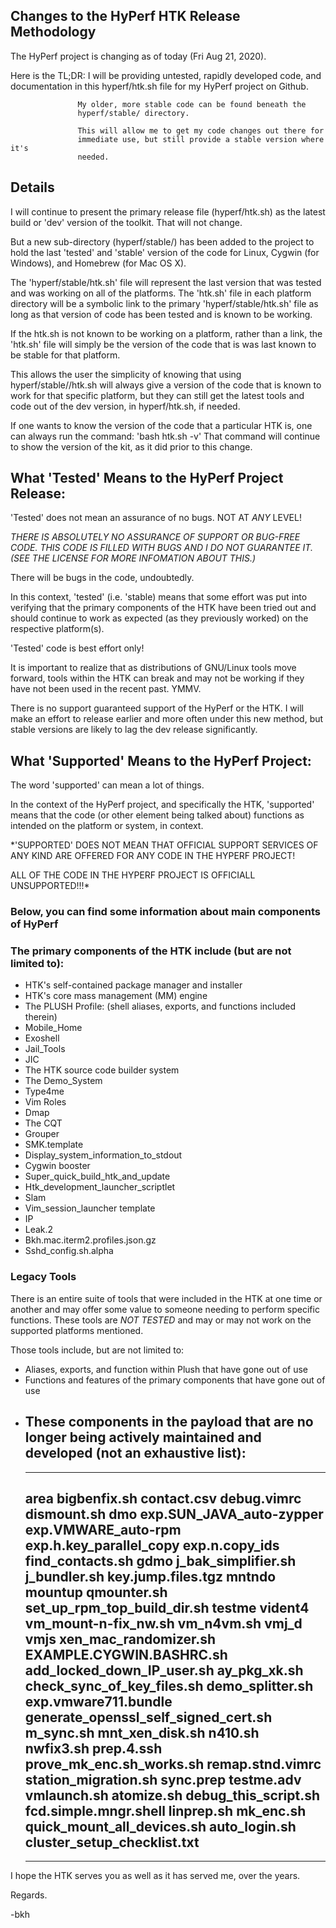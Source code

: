 Changes to the HyPerf HTK Release Methodology
---------------------------------------------

The HyPerf project is changing as of today (Fri Aug 21, 2020).

Here is the TL;DR: I will be providing untested, rapidly developed code, and
                   documentation in this hyperf/htk.sh file for my HyPerf
                   project on Github.
                   
                   My older, more stable code can be found beneath the
                   hyperf/stable/ directory.
                   
                   This will allow me to get my code changes out there for
                   immediate use, but still provide a stable version where it's
                   needed.


Details
-------
I will continue to present the primary release file (hyperf/htk.sh) as the
latest build or 'dev' version of the toolkit.  That will not change.

But a new sub-directory (hyperf/stable/) has been added to the project to hold
the last 'tested' and 'stable' version of the code for Linux, Cygwin (for
Windows), and Homebrew (for Mac OS X).

The 'hyperf/stable/htk.sh' file will represent the last version that was tested
and was working on all of the platforms. The 'htk.sh' file in each platform
directory will be a symbolic link to the primary 'hyperf/stable/htk.sh' file as
long as that version of code has been tested and is known to be working.

If the htk.sh is not known to be working on a platform, rather than a link, the
'htk.sh' file will simply be the version of the code that is was last known to
be stable for that platform.

This allows the user the simplicity of knowing that using
hyperf/stable/<platform>/htk.sh will always give a version of the code that is
known to work for that specific platform, but they can still get the latest
tools and code out of the dev version, in hyperf/htk.sh, if needed.

If one wants to know the version of the code that a particular HTK is, one can
always run the command: 'bash htk.sh -v'
That command will continue to show the version of the kit, as it did prior to
this change.


What 'Tested' Means to the HyPerf Project Release:
--------------------------------------------------
'Tested' does not mean an assurance of no bugs.
NOT AT *ANY* LEVEL!

*THERE IS ABSOLUTELY NO ASSURANCE OF SUPPORT OR BUG-FREE CODE.
THIS CODE IS FILLED WITH BUGS AND I DO NOT GUARANTEE IT.
(SEE THE LICENSE FOR MORE INFOMATION ABOUT THIS.)*

There will be bugs in the code, undoubtedly.

In this context, 'tested' (i.e. 'stable) means that some effort was put into
verifying that the primary components of the HTK have been tried out and should
continue to work as expected (as they previously worked) on the respective
platform(s).


'Tested' code is best effort only!

It is important to realize that as distributions of GNU/Linux tools move
forward, tools within the HTK can break and may not be working if they have not
been used in the recent past.  YMMV.

There is no support guaranteed support of the HyPerf or the HTK.  I will make an
effort to release earlier and more often under this new method, but stable
versions are likely to lag the dev release significantly.


What 'Supported' Means to the HyPerf Project:
---------------------------------------------
The word 'supported' can mean a lot of things.

In the context of the HyPerf project, and specifically the HTK, 'supported'
means that the code (or other element being talked about) functions as intended
on the platform or system, in context.

*'SUPPORTED' DOES NOT MEAN THAT OFFICIAL SUPPORT SERVICES OF ANY KIND ARE
OFFERED FOR ANY CODE IN THE HYPERF PROJECT!

ALL OF THE CODE IN THE HYPERF PROJECT IS OFFICIALL UNSUPPORTED!!!*


### Below, you can find some information about main components of HyPerf

### The primary components of the HTK include (but are not limited to):
* HTK's self-contained package manager and installer
* HTK's core mass management (MM) engine
* The PLUSH Profile: (shell aliases, exports, and functions included therein)
* Mobile_Home
* Exoshell
* Jail_Tools
* JIC
* The HTK source code builder system
* The Demo_System
* Type4me
* Vim Roles
* Dmap
* The CQT
* Grouper
* SMK.template
* Display_system_information_to_stdout
* Cygwin booster
* Super_quick_build_htk_and_update
* Htk_development_launcher_scriptlet
* Slam
* Vim_session_launcher template
* IP
* Leak.2
* Bkh.mac.iterm2.profiles.json.gz
* Sshd_config.sh.alpha

### Legacy Tools
There is an entire suite of tools that were included in the HTK at one time or
another and may offer some value to someone needing to perform specific
functions.  These tools are *NOT TESTED* and may or may not work on the
supported platforms mentioned.

Those tools include, but are not limited to:
* Aliases, exports, and function within Plush that have gone out of use
* Functions and features of the primary components that have gone out of use
* These components in the payload that are no longer being actively maintained
  and developed (not an exhaustive list):
  ------------------------------------------------------------------------------
  ------------------------------------------------------------------------------
  area bigbenfix.sh contact.csv debug.vimrc dismount.sh dmo
  exp.SUN_JAVA_auto-zypper exp.VMWARE_auto-rpm exp.h.key_parallel_copy
  exp.n.copy_ids find_contacts.sh gdmo j_bak_simplifier.sh j_bundler.sh
  key.jump.files.tgz mntndo mountup qmounter.sh set_up_rpm_top_build_dir.sh
  testme vident4 vm_mount-n-fix_nw.sh vm_n4vm.sh vmj_d vmjs
  xen_mac_randomizer.sh EXAMPLE.CYGWIN.BASHRC.sh add_locked_down_IP_user.sh
  ay_pkg_xk.sh check_sync_of_key_files.sh demo_splitter.sh exp.vmware711.bundle
  generate_openssl_self_signed_cert.sh m_sync.sh mnt_xen_disk.sh n410.sh
  nwfix3.sh prep.4.ssh prove_mk_enc.sh_works.sh remap.stnd.vimrc
  station_migration.sh sync.prep testme.adv vmlaunch.sh atomize.sh
  debug_this_script.sh fcd.simple.mngr.shell linprep.sh mk_enc.sh
  quick_mount_all_devices.sh auto_login.sh cluster_setup_checklist.txt
  ------------------------------------------------------------------------------
  ------------------------------------------------------------------------------

I hope the HTK serves you as well as it has served me, over the years.

Regards.

-bkh
